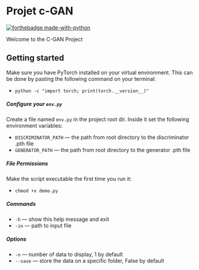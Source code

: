 # Projet c-GAN
[![forthebadge made-with-python](http://ForTheBadge.com/images/badges/made-with-python.svg)](https://www.python.org/)

Welcome to the C-GAN Project

## Getting started
Make sure you have PyTorch installed on your virtual environment.
This can be done by pasting the following command on your terminal: 
- `python -c "import torch; print(torch.__version__)"`

##### Configure your `env.py`
Create a file named `env.py` in the project root dir. Inside it set the following environment variables: 

- `DISCRIMINATOR_PATH` — the path from root directory to the discriminator .pth file
- `GENERATOR_PATH` — the path from root directory to the generator .pth file


##### File Permissions

Make the script executable the first time you run it:
- `chmod +x demo.py`


##### Commands
- `-h` — show this help message and exit
- `-in` — path to input file

##### Options
- `-n` — number of data to display, 1 by default
- `--save` — store the data on a specific folder, False by default
